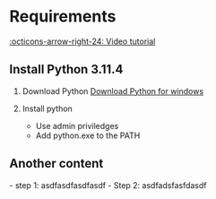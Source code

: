 # Requirements

[:octicons-arrow-right-24: Video tutorial](https://www.youtube.com/watch?v=YagM_FuPLQU)

## Install Python 3.11.4

1. Download Python
[Download Python for windows](https://www.python.org/downloads/)

2. Install python
    - Use admin priviledges
    - Add python.exe to the PATH

## Another content
<div class="steps" markdown>
- step 1: asdfasdfasdfasdf
- Step 2: asdfadsfasfdasdf

</div>

